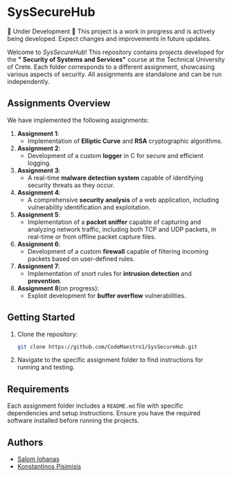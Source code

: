 # SysSecureHub

🚧 Under Development 🚧
This project is a work in progress and is actively being developed. Expect changes and improvements in future updates.

Welcome to *SysSecureHub*! This repository contains projects developed for the **" Security of Systems and Services"** course at the Technical University of Crete. Each folder corresponds to a different assignment, showcasing various aspects of security. All assignments are standalone and can be run independently.

## Assignments Overview

We have implemented the following assignments:

1. **Assignment 1**:
   - Implementation of **Elliptic Curve** and **RSA** cryptographic algorithms.  
2. **Assignment 2**:
   - Development of a custom **logger** in C for secure and efficient logging.  
3. **Assignment 3**:
   - A real-time **malware detection system** capable of identifying security threats as they occur.  
4. **Assignment 4**:
   - A comprehensive **security analysis** of a web application, including vulnerability identification and exploitation.
5. **Assignment 5**:
   - Implementation of a **packet sniffer** capable of capturing and analyzing network traffic, including both TCP and UDP packets, in real-time or from offline packet capture files.
6. **Assignment 6**:
   - Development of a custom **firewall** capable of filtering incoming packets based on user-defined rules.
7. **Assignment 7**:
   - Implementation of snort rules for **intrusion detection** and **prevention**.
8. **Assignment 8**(on progress):
   - Exploit development for **buffer overflow** vulnerabilities.

## Getting Started

1. Clone the repository:

   ```bash
   git clone https://github.com/CodeMaestro1/SysSecureHub.git
   ```

2. Navigate to the specific assignment folder to find instructions for running and testing.

## Requirements

Each assignment folder includes a `README.md` file with specific dependencies and setup instructions. Ensure you have the required software installed before running the projects.

## Authors

- [Salom Iohanas](https://github.com/Akis90)  
- [Konstantinos Pisimisis](https://github.com/CodeMaestro1)